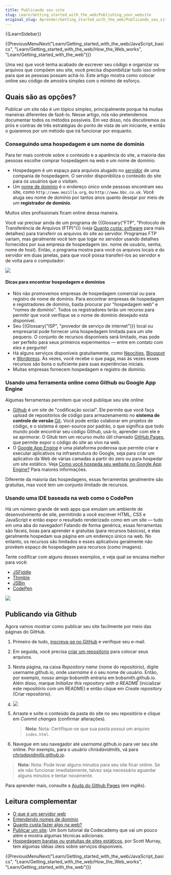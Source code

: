 ```yaml
---
title: Publicando seu site
slug: Learn/Getting_started_with_the_web/Publishing_your_website
original_slug: Aprender/Getting_started_with_the_web/Publicando_seu_site
---
```


{{LearnSidebar}}

{{PreviousMenuNext("Learn/Getting_started_with_the_web/JavaScript_basics", "Learn/Getting_started_with_the_web/How_the_Web_works", "Learn/Getting_started_with_the_web")}}

Uma vez que você tenha acabado de escrever seu código e organizar os arquivos que compõem seu site, você precisa disponibilizar tudo isso online para que as pessoas possam achá-lo. Este artigo mostra como colocar online seu código de amostra simples com o mínimo de esforço.

## Quais são as opções?

Publicar um site não é um tópico simples, principalmente porque há muitas maneiras diferentes de fazê-lo. Nesse artigo, nós não pretendemos documentar todos os métodos possíveis. Em vez disso, nós discutiremos os prós e contras de três estratégias do ponto de vista de um iniciante, e então o guiaremos por um método que irá funcionar por enquanto.

### Conseguindo uma hospedagem e um nome de domínio

Para ter mais controle sobre o conteúdo e a aparência do site, a maioria das pessoas escolhe comprar hospedagem na web e um nome de domínio:

- Hospedagem é um espaço para arquivos alugado no [servidor](/pt-BR/docs/Learn/Common_questions/o_que_e_um_web_server) de uma compania de hospedagem. O servidor disponibiliza o conteúdo do site para os usuários que o visitam.
- Um [nome de domínio](/pt-BR/docs/Learn/Common_questions/What_is_a_domain_name) é o endereço único onde pessoas encontram seu site, como `http://www.mozilla.org`, ou `http://www.bbc.co.uk`. Você aluga seu nome de domínio por tantos anos quanto desejar por meio de um **registrador de domínio**.

Muitos sites profissionais ficam online dessa maneira.

Você vai precisar ainda de um programa de {{Glossary("FTP", "Protocolo de Transferência de Arquivos (FTP)")}} (veja [Quanto custa: software](/pt-BR/docs/Learn/Common_questions/Quanto_custa_fazer_algo_web#Software) para mais detalhes) para transferir os arquivos do site ao servidor. Programas FTP variam, mas geralmente você tem que logar no servidor usando detalhes fornecidos por sua empresa de hospedagem (ex. nome de usuário, senha, nome de host). Então, o programa mostra para você os arquivos locais e do servidor em duas janelas, para que você possa transferí-los ao servidor e de volta para o computador:

![](ftp.jpg)

#### Dicas para encontrar hospedagem e domínios

- Nós não promovemos empresas de hospedagem comercial ou para registro de nome de domínio. Para encontrar empresas de hospedagem e registradores de domínio, basta procurar por "hospedagem web" e "nomes de domínio". Todos os registradores terão um recurso para permitir que você verifique se o nome de domínio desejado está disponível.
- Seu {{Glossary("ISP", "provedor de serviço de internet")}} local ou empresarial pode fornecer uma hospedagem limitada para um site pequeno. O conjunto de recursos disponíveis será limitado, mas pode ser perfeito para seus primeiros experimentos — entre em contato com eles e pergunte!
- Há alguns serviços disponíveis gratuitamente, como [Neocities](https://neocities.org/), [Blogspot](https://www.blogger.com) e [Wordpress](https://wordpress.com/). Às vezes, você recebe o que paga, mas às vezes esses recursos são bons o suficiente para suas experiências iniciais.
- Muitas empresas fornecem hospedagem e registro de domínio.

### Usando uma ferramenta online como Github ou Google App Engine

Algumas ferramentas permitem que você publique seu site online:

- [Github](https://github.com/) é um site de "codificação social". Ele permite que você faça upload de repositórios de código para armazenamento no **sistema de controle de versão** [Git](http://git-scm.com/)**.** Você pode então colaborar em projetos de código, e o sistema é open-source por padrão, o que significa que todo mundo pode encontrar seu código Github, usá-lo, aprender com ele e se aprimorar. O Gitub tem um recurso muito útil chamado [GitHub Pages](https://pages.github.com/), que permite expor o código do site ao vivo na web.
- O [Google App Engine](https://cloud.google.com/appengine/) é uma plataforma poderosa que permite criar e executar aplicativos na infraestrutura do Google, seja para criar um aplicativo da Web de várias camadas a partir do zero ou para hospedar um site estático. Veja [Como você hospeda seu website no Google App Engine?](/pt-BR/docs/Learn/Common_questions/Como_voce_hospeda_seu_site_Google_App_Engine) Para maiores informações.

Diferente da maioria das hospedagens, essas ferramentas geralmentre são gratuitas, mas você tem um conjunto limitado de recursos.

### Usando uma IDE baseada na web como o CodePen

Há um número grande de web apps que emulam um ambiente de desenvolvimento de site, permitindo a você escrever HTML, CSS e JavaScript e então expor o resultado renderizado como em um site — tudo em uma aba do navegador! Falando de forma genérica, essas ferramentas são fáceis, boas para aprender e gratuitas (para recursos básicos), e elas geralmente hospedam sua página em um endereço único na web. No entanto, os recursos são limitados e esses aplicativos geralmente não provêem espaço de hospedagem para recursos (como imagens).

Tente codificar com alguns desses exemplos, e veja qual se encaixa melhor para você:

- [JSFiddle](http://jsfiddle.net/)
- [Thimble](https://thimble.mozilla.org/pt-BR/)
- [JSBin](http://jsbin.com/)
- [CodePen](https://codepen.io/)

![](jsbin-screen.png)

## Publicando via Github

Agora vamos mostrar como publicar seu site facilmente por meio das páginas do GitHub.

1. Primeiro de tudo, [inscreva-se no GitHub](https://github.com) e verifique seu e-mail.
2. Em seguida, você precisa [criar um repositório](https:/github.com/new) para colocar seus arquivos.
3. Nesta página, na caixa _Repository name_ (nome do repositório), digite username.github.io, onde _username_ é o seu nome de usuário. Então, por exemplo, nosso amigo bobsmith entraria em bobsmith.github.io. Além disso, marque _Initialize this repository with a README_ (inicializar este repositório com um README) e então clique em _Create repository_ (Criar repositório).
4. ![](github-create-repo.png)
5. Arraste e solte o conteúdo da pasta do site no seu repositório e clique em _Commit changes_ (confirmar alterações).

    > **Nota:** Nota: Certifique-se que sua pasta possui um arquivo `index.html`.

6. Navegue em seu navegador até _username_.github.io para ver seu site online. Por exemplo, para o usuário _chrisdavidmills_, vá para [_chrisdavidmills_.github.io](http://chrisdavidmills.github.io/).

> **Nota:** Nota: Pode levar alguns minutos para seu site ficar online. Se ele não funcionar imediatamente, talvez seja necessário aguardar alguns minutos e tentar novamente.

Para aprender mais, consulte a [Ajuda do Github Pages](https://help.github.com/en/categories/github-pages-basics) (em inglês).

## Leitura complementar

- [O que é um servidor web](/pt-BR/docs/Learn/Common_questions/o_que_e_um_web_server)
- [Entendendo nomes de domínio](/pt-BR/docs/Learn/Common_questions/What_is_a_domain_name)
- [Quanto custa fazer algo na web?](/pt-BR/docs/Learn/Common_questions/Quanto_custa_fazer_algo_web)
- [Publicar um site](https://www.codecademy.com/learn/deploy-a-website): Um bom tutorial da Codecademy que vai um pouco além e mostra algumas técnicas adicionais.
- [Hospedagem baratas ou gratuitas de sites estáticos](https://alignedleft.com/resources/cheap-web-hosting), por Scott Murray, tem algumas idéias úteis sobre serviços disponíveis.

{{PreviousMenuNext("Learn/Getting_started_with_the_web/JavaScript_basics", "Learn/Getting_started_with_the_web/How_the_Web_works", "Learn/Getting_started_with_the_web")}}
